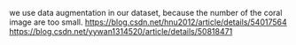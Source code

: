 we use data augmentation in our dataset, because the number of the coral image are too small.
https://blog.csdn.net/hnu2012/article/details/54017564
https://blog.csdn.net/yywan1314520/article/details/50818471
